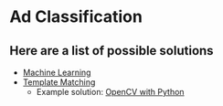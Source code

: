 # Ad Classification

## Here are a list of possible solutions

- [Machine Learning](/docs/tfnn.md)
- [Template Matching](/docs/fbtm.md)
  - Example solution: [OpenCV with Python](/example)
